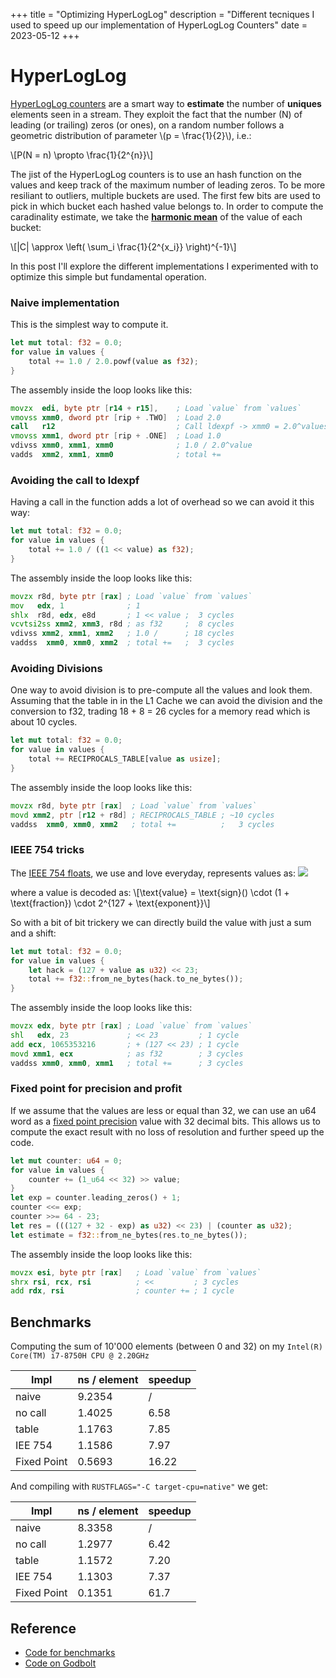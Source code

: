 +++
title = "Optimizing HyperLogLog"
description = "Different tecniques I used to speed up our implementation of HyperLogLog Counters"
date = 2023-05-12
+++

# HyperLogLog

[HyperLogLog counters](https://en.wikipedia.org/wiki/HyperLogLog) are a smart way to **estimate** the number of **uniques** 
elements seen in a stream. They exploit the fact that the number \(N\) of leading 
(or trailing) zeros (or ones), on a random number follows a geometric 
distribution of parameter \\(p = \frac{1}{2}\\), i.e.:

\\[P(N = n) \propto \frac{1}{2^{n}}\\]

The jist of the HyperLogLog counters is to use an hash function on the values and 
keep track of the maximum number of leading zeros. 
To be more resiliant to outliers, multiple buckets are used.
The first few bits are used to pick in which bucket each hashed value belongs to. 
In order to compute the caradinality estimate, we take the [**harmonic mean**](https://en.wikipedia.org/wiki/Harmonic_mean)
of the value of each bucket:

\\[|C| \approx \left( \sum_i \frac{1}{2^{x_i}} \right)^{-1}\\]

In this post I'll explore the different implementations I experimented with
to optimize this simple but fundamental operation.

### Naive implementation
This is the simplest way to compute it.
```rust
let mut total: f32 = 0.0;
for value in values {
    total += 1.0 / 2.0.powf(value as f32);
}
```
The assembly inside the loop looks like this:
```asm
movzx  edi, byte ptr [r14 + r15],    ; Load `value` from `values`
vmovss xmm0, dword ptr [rip + .TWO]  ; Load 2.0
call   r12                           ; Call ldexpf -> xmm0 = 2.0^values
vmovss xmm1, dword ptr [rip + .ONE]  ; Load 1.0
vdivss xmm0, xmm1, xmm0              ; 1.0 / 2.0^value
vadds  xmm2, xmm1, xmm0              ; total +=
```

### Avoiding the call to ldexpf
Having a call in the function adds a lot of overhead so we can avoid it this way:
```rust
let mut total: f32 = 0.0;
for value in values {
    total += 1.0 / ((1 << value) as f32);
}
```
The assembly inside the loop looks like this:
```asm
movzx r8d, byte ptr [rax] ; Load `value` from `values`
mov   edx, 1              ; 1
shlx  r8d, edx, e8d       ; 1 << value ;  3 cycles
vcvtsi2ss xmm2, xmm3, r8d ; as f32     ;  8 cycles
vdivss xmm2, xmm1, xmm2   ; 1.0 /      ; 18 cycles
vaddss  xmm0, xmm0, xmm2  ; total +=   ;  3 cycles
```

### Avoiding Divisions
One way to avoid division is to pre-compute all the values and look them. Assuming that the table in in the L1 Cache we can avoid the division and the conversion to f32, trading 18 + 8 = 26 cycles for a memory read which is about 10 cycles.
```rust
let mut total: f32 = 0.0;
for value in values {
    total += RECIPROCALS_TABLE[value as usize];
}
```
The assembly inside the loop looks like this:
```asm
movzx r8d, byte ptr [rax]  ; Load `value` from `values`
movd xmm2, ptr [r12 + r8d] ; RECIPROCALS_TABLE ; ~10 cycles 
vaddss  xmm0, xmm0, xmm2   ; total +=          ;   3 cycles
```

### IEEE 754 tricks
The [IEEE 754 floats](https://en.wikipedia.org/wiki/IEEE_754), we use and love everyday, represents values as:
![](https://upload.wikimedia.org/wikipedia/commons/thumb/d/d2/Float_example.svg/1024px-Float_example.svg.png)

where a value is decoded as:
\\[\text{value} = \text{sign}() \cdot (1 + \text{fraction}) \cdot 2^{127 + \text{exponent}}\\]

So with a bit of bit trickery we can directly build the value with just a sum and a shift:

```rust
let mut total: f32 = 0.0;
for value in values {
    let hack = (127 + value as u32) << 23;
    total += f32::from_ne_bytes(hack.to_ne_bytes());
}
```
The assembly inside the loop looks like this:
```asm
movzx edx, byte ptr [rax] ; Load `value` from `values`
shl   edx, 23             ; << 23         ; 1 cycle
add ecx, 1065353216       ; + (127 << 23) ; 1 cycle
movd xmm1, ecx            ; as f32        ; 3 cycles
vaddss xmm0, xmm0, xmm1   ; total +=      ; 3 cycles
```

### Fixed point for precision and profit
If we assume that the values are less or equal than 32, we can use an u64 word as a [fixed point precision](https://en.wikipedia.org/wiki/Fixed-point_arithmetic) value with 32 decimal bits.
This allows us to compute the exact result with no loss of resolution and further speed up the code.

```rust
let mut counter: u64 = 0;
for value in values {
    counter += (1_u64 << 32) >> value;
}
let exp = counter.leading_zeros() + 1;
counter <<= exp;
counter >>= 64 - 23;
let res = (((127 + 32 - exp) as u32) << 23) | (counter as u32);
let estimate = f32::from_ne_bytes(res.to_ne_bytes());
```
The assembly inside the loop looks like this:
```asm
movzx esi, byte ptr [rax]   ; Load `value` from `values`
shrx rsi, rcx, rsi          ; <<         ; 3 cycles
add rdx, rsi                ; counter += ; 1 cycle
```

## Benchmarks
Computing the sum of 10'000 elements (between 0 and 32) on my `Intel(R) Core(TM) i7-8750H CPU @ 2.20GHz`

| Impl | ns / element | speedup |
|--- |---- |---- | 
| naive       | 9.2354 | / |
| no call     | 1.4025 | 6.58 |
| table       | 1.1763 | 7.85 |
| IEE 754     | 1.1586 | 7.97 |
| Fixed Point | 0.5693 | 16.22|

And compiling with `RUSTFLAGS="-C target-cpu=native"` we get:

| Impl | ns / element | speedup |
|--- |---- |---- | 
| naive       | 8.3358 | / |
| no call     | 1.2977 | 6.42 |
| table       | 1.1572 | 7.20 |
| IEE 754     | 1.1303 | 7.37 |
| Fixed Point | 0.1351 | 61.7 |

## Reference
- [Code for benchmarks](https://gist.github.com/zommiommy/f6a42d8c7c59826f45aa1c0cef687c1a)
- [Code on Godbolt](https://godbolt.org/#z:OYLghAFBqd5QCxAYwPYBMCmBRdBLAF1QCcAaPECAMzwBtMA7AQwFtMQByARg9KtQYEAysib0QXACx8BBAKoBnTAAUAHpwAMvAFYTStJg1DEArgoKkl9ZATwDKjdAGFUtEywYgAzADZSjgBk8BkwAOXcAI0xiEEkADlIAB1QFQjsGFzcPbz9k1NsBIJDwliiY%2BMtMawKGIQImYgJM909fSur0uoaCIrDI6NiE827m7Lbhxt6SssGASktUE2Jkdg4AUg0AQUSTCIBqKgY9gDcuCGOxE0wFED21gCYfNYBWACETOJeAEVm9gFo1l5sAcvPc7gB2V4bTZ7WF7egEPYsEyIoj1Wi3Kigu5eL57DQAOg0gKhWzhBxIJ0umD2wSpbmuENJMPJcLRYju9yhuL2XCJewA9Ht7kSAPpYkXJADuVAgACoLgy9kwFCD7rMSdDyWtwV8tWzUOjoTq9VtjVsdvtDid7udqTdOU83h9vr8AUC1Uz9bCEUiUXt2RjPYC8YTiV5meT%2BMR6VdaUdFVdVTrI6zYYHOdy8XyNIK9lAuDinICnHsFdTfiq1RqI96IaaWenDWJjbrzdtdgcE147QyHQ8ne9Ps8fv9AcCJV6yXDfcjUc2g5OQ/iiZrp7Do7GaXTE4yU3XyRmHlm9gAlbBOACSylPAHknJsAkJRQAVTavALYF6vctKqtmPAAC9MG%2BNdG3rOtA1bBtoUtLsTkkXsk1uAdvxdEc3XHYNITrWd/UDTFsWXMMwKjSld3jLdkxw9dWV9BAmGQABrHE8QgLh7nBTMywo/9QV%2BEsS2FLxSLTAMF0zZcJRAEAqGIVAWFFEJRQiABPAhrggBjmIJIglMwFT1M02Ya1TWETUghdoPbODrWOZ4kOuFDHjQ4dR3dCciJo8C8MRNATEEAY9hMHxJFY/FRI3cjqUo3dqLM1l/MCmNj2XdjRRCsLBK8Ut%2BJxL8PV/K5Iog2jfUwVREnCpKNOIAl6CYfAjFFYD5IUCABK5XkSpq6Ii2yvEKsSHrFmS/Lx2XUL/mEkrfWIPceSgdjOO47E/j2IbK1VEw8uy0t7i8ATwVLCBepjPj1RK6TZPkxTlLUjT2vmhRdNQfTDMejqNTNNszS2NAGHMM8L2vO8HyfV930/ZzBwlb5wtQt46xzUg60JZ5Udowl7gxtGCQ43GsaJHwccx8Cwy8AmyfJMMuGeEnCfJokNHBOIqbxjQNC8ABODQGepuEww0LhueeSnSY5znufBHx6YlonOY0eI4nuNn5aZxX7kkSQpD59WaeZ4X7nuFmufZ2ifHxrnnjphnMD%2BDRGfJLwiRt8FnlZgn7cdgXYT5Z4cbiVnebth2nbhcECRJ7meckMWvYdvw6xdtnJB8aXHjl55vaT2i%2BV58EvHiHxQTV7PE99vZuYJMWfHBSRKdCvXy5ZyvJAJGW4i8cE6ZVs2ce98FK5FLw4h1uIPe5rhhazwfK75EWTe51XReeFmy7nutngJbmfCV0LJHBd2eb5rxvYSOsRW5uINAO43R5l0XxfP%2BeCUkXmuC4HxP5jseZfpl%2BdZI5x0djfZ4u9l6j1Vt7bmlcXbghxvcXmSCx7fynpIGBr84gk1Cjbd%2BB0NCi3BJgus1dKaghxvXb%2BzxD4T3ttPNuUd6bf1VoXFmhcY70I0MPAkpcvB8wbrLUe6cS5cNfl/HWYt7hcBVunIubMxFbwJH3GWe8p5FzrjrehXAeFTy5l3JW9NC7dyVto1%2BccbZTwDqrXwPgJ73DMUAgknFwEe2/uPIujx6H3DgVHbu0s4g33BIQrgPcz5/A4lgmR19uaSGtnHCestvGV2roQ9%2Bh9hZHyQarBxESvCMJofXQua9AmhVClweh%2BTL7OMLoXOuNCG53z5pU8RvhsFdyyV/L%2BXMWlKLsQ3ce2CNA3xvrkqQPCx7SOCbE/hcS4kVIidIZGb9pHDMKXTE2JtTGLMrpHaeNDOJeDccLTmYzw6whds8AOYS66BM5mvBZdNX5HxLvTLusTTlr3Lk8uscRlFs1ZjraWnMCZjNzuBdu2thnL0IRPTmOD6HgvJCKY2Ss05K2XmvchiLxHT3vrfNOONbbfKRXCbeVzP50w4uLD2Xd6FD2qUfK5Ht6a2xXlIelr8H5HyDkE1OcdiERIZRbHeo84gx15ifBB0CIkX1oi7NOsTFWWNrhy2Vzyi4IM1eAzuLN6FyvAn8uuvhQn%2BMCXEo59DYF1nbl4Npwy7Hc1iSbGRVqeFfzHkrIu78e5Szdcs4ZkhNmhK1hPNe2t/VmhHCSDg8wMQcGeLwTwHAtCkFQJwU8ZhEQKEWMsGkDxKa8AIJoWN8wmIgBtjvZ4KstY0P4TfWJGN42SF4CwCQnNSDJtTemjgvAbjcOLSm2NpA4CwCQGgFgiQ6DRHIJQCdU76AxAYHgYACACC0FUqQLAxw8ArAAGp4EwFKW8iRGCcB4HwOgtUbgQAiCW0gERggNFUue3gj7mDEFUreCI2hMA2FfaQCdbBBC3gYBu%2B9WAWCGGAOIIdW68DzRsHgY4Tk4MVT/SiVYF7ggaXjam2geAIjEGfS4LA96CDEDwG27gw6qAGGAAoA9R6T1npozIQQIgxDsHGfwQQigVDqDg7oHRBgjAgFMOYfQhGbiQHmKgRINQbgcD%2BKWeTBA/j0BQ7QEMXh/hOHqMQYAmB1PIB2CGBQTFVIGCYpgPtVQ/01AcAwZwrgWjeHyYEYIfRSgDC1kPPIaQBCjFaPkgLNQpj9BiH59oDnOgGaaK5sY%2BSrCxYEF0SYXnpi%2BcPpYeLwX3O5e6BFnzUXD7zBzUsFYEg42cETZ2%2B9Pa9gSYIMgPYy7V3rtUvmXAhBKQFq4LMItJb5haRAIsAgOwLAUFOgpBd0RQisFWM11r7W10bt4JgfARBKPoD0Lx4QohxA8dkPxtQ97hOkClMRxIw39C1aTQ1zgt4USTb2KgKgTWs0rZXWtrrEAXCTunSlA6A2htDpMqQct8QiQ6yZXHdOItHZNs4C20gbbp7cK7bwHtfaQADuGzVjg9wHtwZx6QQdWgIcoeIKkewkggA%3D%3D%3D)
